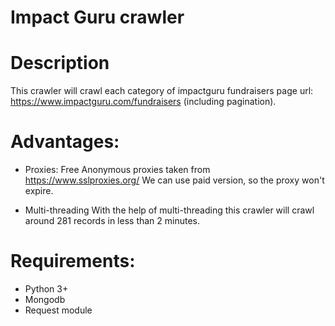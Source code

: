 # Impact Guru crawler

# Description
This crawler will crawl each category of impactguru fundraisers page url: https://www.impactguru.com/fundraisers (including pagination).

# Advantages:
- Proxies:
  Free Anonymous proxies taken from https://www.sslproxies.org/
  We can use paid version, so the proxy won't expire.

- Multi-threading
  With the help of multi-threading this crawler will crawl around 281 records in less than 2 minutes.

# Requirements:
- Python 3+
- Mongodb
- Request module
